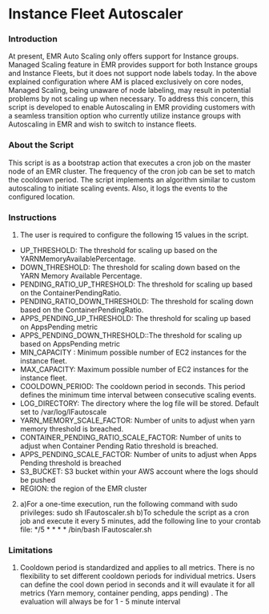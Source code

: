 # Instance Fleet Autoscaler

### Introduction
At present, EMR Auto Scaling only offers support for Instance groups. Managed Scaling feature in EMR provides support for both Instance groups and Instance Fleets, but it does not support node labels today. In the above explained configuration where AM is placed exclusively on core nodes, Managed Scaling, being unaware of node labeling, may result in potential problems by not scaling up when necessary.
To address this concern, this script is developed to enable Autoscaling in EMR providing customers with a seamless transition option who currently utilize instance groups with Autoscaling in EMR and wish to switch to instance fleets.

### About the Script
This script is as a bootstrap action that executes a cron job on the master node of an EMR cluster. The frequency of the cron job can be set to match the cooldown period. The script implements an algorithm similar to custom autoscaling to initiate scaling events. Also, it logs the events to the configured location.

### Instructions
1. The user is required to configure the following 15 values in the script.
* UP_THRESHOLD: The threshold for scaling up based on the YARNMemoryAvailablePercentage.
* DOWN_THRESHOLD: The threshold for scaling down based on the YARN Memory Available Percentage.
* PENDING_RATIO_UP_THRESHOLD: The threshold for scaling up based on the ContainerPendingRatio.
* PENDING_RATIO_DOWN_THRESHOLD: The threshold for scaling down based on the ContainerPendingRatio.
* APPS_PENDING_UP_THRESHOLD: The threshold for scaling up based on AppsPending metric
* APPS_PENDING_DOWN_THRESHOLD::The threshold for scaling up based on AppsPending metric
* MIN_CAPACITY : Minimum possible number of EC2 instances for the instance fleet.
* MAX_CAPACITY: Maximum possible number of EC2 instances for the instance fleet.
* COOLDOWN_PERIOD: The cooldown period in seconds. This period defines the minimum time interval between consecutive scaling events.
* LOG_DIRECTORY: The directory where the log file will be stored. Default set to /var/log/IFautoscale
* YARN_MEMORY_SCALE_FACTOR: Number of units to adjust when yarn memory threshold is breached.
* CONTAINER_PENDING_RATIO_SCALE_FACTOR: Number of units to adjust when Container Pending Ratio threshold is breached.
* APPS_PENDING_SCALE_FACTOR: Number of units to adjust when Apps Pending threshold is breached
* S3_BUCKET: S3 bucket within your AWS account where the logs should be pushed
* REGION: the region of the EMR cluster
2. a)For a one-time execution, run the following command with sudo privileges:
sudo sh IFautoscaler.sh
b)To schedule the script as a cron job and execute it every 5 minutes, add the following line to your crontab file:
   */5 * * * * /bin/bash IFautoscaler.sh






### Limitations
1) Cooldown period is standardized and applies to all metrics. There is no flexibility to set different cooldown periods for individual metrics. Users can define the cool down period in seconds and it will evaulate it for all metrics (Yarn memory, container pending, apps pending) . The evaluation will always be for 1 - 5 minute interval

